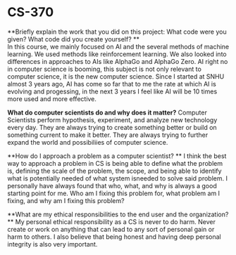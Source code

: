# CS-370
**Briefly explain the work that you did on this project: What code were you given? What code did you create yourself?
**  
In this course, we mainly focused on AI and the several methods of machine learning. We used methods like reinforcement learning. We also looked into differences in approaches to AIs like AlphaGo and AlphaGo Zero. AI right no in computer science is booming, this subject is not only relevant to computer science, it is the new computer science. Since I started at SNHU almost 3 years ago, AI has come so far that to me the rate at which AI is evolving and progessing, in the next 3 years I feel like AI will be 10 times more used and more effective. 

**What do computer scientists do and why does it matter?**
  Computer Scientists perform hypothesis, experiment, and analyze new technology every day. They are always trying to create something better or build on something current to make it better. They are always trying to further expand the world and possibiliies of computer science.  

**How do I approach a problem as a computer scientist?
**
  I think the best way to approach a problem in CS is being able to define what the problem is, defining the scale of the problem, the scope, and being able to identify what is potentially needed of what system isneeded to solve said problem. I personally have always found that who, what, and why is always a good starting point for me. Who am I fixing this problem for, what problem am I fixing, and why am I fixing this problem? 

**What are my ethical responsibilities to the end user and the organization?
**
  My personal ethical responsibility as a CS is never to do harm. Never create or work on anything that can lead to any sort of personal gain or harm to others. I also believe that being honest and having deep personal integrity is also very important. 
